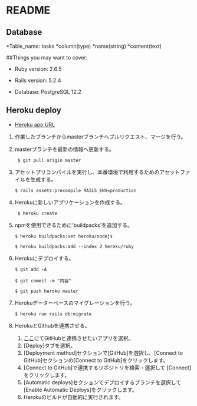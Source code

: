 # README

## Database

*Table_name: tasks
    *column(type)
        *name(string)
        *content(text)
    
##Things you may want to cover:

* Ruby version: 2.6.5

* Rails version: 5.2.4

* Database: PostgreSQL 12.2

## Heroku deploy 

* [Heroku app URL](https://enigmatic-dawn-55684.herokuapp.com/)

1. 作業したブランチからmasterブランチへプルリクエスト、マージを行う。

2. masterブランチを最新の情報へ更新する。
    ```Bash:title
     $ git pull origin master
    ```
3. アセットプリコンパイルを実行し、本番環境で利用するためのアセットファイルを生成する。
     ```Bash:title
     $ rails assets:precompile RAILS_ENV=production
     ```

4. Herokuに新しいアプリケーションを作成する。
    ```Bash:title
     $ heroku create
    ```

5. npmを使用できるために'buildpacks'を追加する。
    ```Bash:title
    $ heroku buildpacks:set heroku/nodejs

    $ heroku buildpacks:add --index 2 heroku/ruby
    ```

6. Herokuにデプロイする。
    ```Bash:title
    $ git add -A
 
    $ git commit -m "内容"

    $ git push heroku master
    ```

7. Herokuデーターベースのマイグレーションを行う。
    ```Bash:title
    $ heroku run rails db:migrate
    ```

8. HerokuとGithubを連携させる。  
    1. [ここ](https://dashboard.heroku.com)にてGitHubと連携させたいアプリを選択。
    2. [Deploy]タブを選択。
    3. [Deployment method]セクションで[GitHub]を選択し、[Connect to GitHub]セクションの[Connect to GitHub]をクリックします。
    4. [Connect to GitHub]で連携するリポジトリを検索・選択して [Connect]をクリックします。
    5. [Automatic deploys]セクションでデプロイするブランチを選択して [Enable Automatic Deploys]をクリックします。
    6. Herokuのビルドが自動的に実行されます。
 
 

